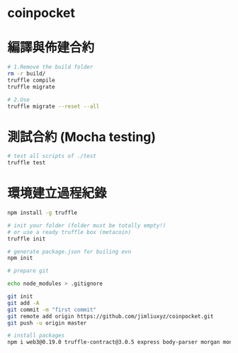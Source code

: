 # coinpocket

# 編譯與佈建合約
```sh
# 1.Remove the build folder
rm -r build/
truffle compile
truffle migrate

# 2.Use
truffle migrate --reset --all
```

# 測試合約 (Mocha testing)
```sh
# test all scripts of ./test
truffle test
```

# 環境建立過程紀錄
```sh
npm install -g truffle

# init your folder (folder must be totally empty!)
# or use a ready truffle box (metacoin)
truffle init

```

```sh
# generate package.json for builing evn
npm init
```

```sh
# prepare git

echo node_modules > .gitignore

git init
git add -A
git commit -m "first commit"
git remote add origin https://github.com/jimliuxyz/coinpocket.git
git push -u origin master
```

```sh
# install packages
npm i web3@0.19.0 truffle-contract@3.0.5 express body-parser morgan mongoose jsonwebtoken -S
```

